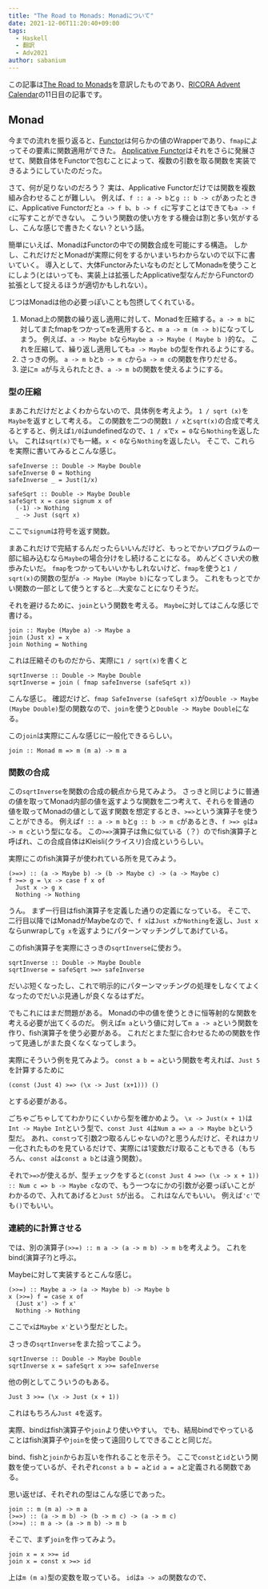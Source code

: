 ```yaml
---
title: "The Road to Monads: Monadについて"
date: 2021-12-06T11:20:40+09:00
tags:
  - Haskell
  - 翻訳
  - Adv2021
author: sabanium
---
```


この記事は[The Road to Monads](https://oliverbalfour.github.io/haskell/2020/08/08/understanding-monads-haskell.html)を意訳したものであり、[RICORA Advent Calendar](https://adventar.org/calendars/6389)の11日目の記事です。

## Monad

今までの流れを振り返ると、[Functor](/post/functor)は何らかの値のWrapperであり、`fmap`によってその要素に関数適用ができた。
[Applicative Functor](/post/applicative)はそれをさらに発展させて、関数自体をFunctorで包むことによって、複数の引数を取る関数を実装できるようにしていたのだった。

さて、何が足りないのだろう？
実は、Applicative Functorだけでは関数を複数組み合わせることが難しい。
例えば、`f :: a -> b`と`g :: b -> c`があったときに、Applicative Functorだと`a -> f b`、`b -> f c`に写すことはできても`a -> f c`に写すことができない。
こういう関数の使い方をする機会は割と多い気がするし、こんな感じで書きたくない？という話。

簡単にいえば、MonadはFunctorの中での関数合成を可能にする構造。
しかし、これだけだとMonadが実際に何をするかいまいちわからないので以下に書いていく。
導入として、大体FunctorみたいなものだとしてMonad`m`を使うことにしよう(とはいっても、実装上は拡張したApplicative型なんだからFunctorの拡張として捉えるほうが適切かもしれない）。

じつはMonadは他の必要っぽいことも包摂してくれている。
1. Monad上の関数の繰り返し適用に対して、Monadを圧縮する。`a -> m b`に対してまたfmapをつかって`m`を適用すると、`m a -> m (m -> b)`になってしまう。
例えば、`a -> Maybe b`なら`Maybe a -> Maybe ( Maybe b )`的な。
これを圧縮して、繰り返し適用しても`a -> Maybe b`の型を作れるようにする。
2. さっきの例。
`a -> m b`と`b -> m c`から`a -> m c`の関数を作りだせる。
3. 逆に`m a`が与えられたとき、`a -> m b`の関数を使えるようにする。

### 型の圧縮

まあこれだけだとよくわからないので、具体例を考えよう。
`1 / sqrt (x)`を`Maybe`を返すとして考える。
この関数を二つの関数`1 / x`と`sqrt(x)`の合成で考えるとすると、例えば`1/0`はundefinedなので、`1 / x`で`x = 0`なら`Nothing`を返したい。
これは`sqrt(x)`でも一緒。`x < 0`なら`Nothing`を返したい。
そこで、これらを実際に書いてみるとこんな感じ。
```
safeInverse :: Double -> Maybe Double
safeInverse 0 = Nothing
safeInverse _ = Just(1/x)

safeSqrt :: Double -> Maybe Double
safeSqrt x = case signum x of
  (-1) -> Nothing
  _ -> Just (sqrt x)
```
ここで`signum`は符号を返す関数。

まあこれだけで完結するんだったらいいんだけど、もっとでかいプログラムの一部に組み込むなら`Maybe`の場合分けをし続けることになる。
めんどくさい犬の散歩みたいだ。
`fmap`をつかってもいいかもしれないけど、`fmap`を使うと`1 / sqrt(x)`の関数の型が`a -> Maybe (Maybe b)`になってしまう。
これをもっとでかい関数の一部として使うとすると...大変なことになりそうだ。

それを避けるために、`join`という関数を考える。
`Maybe`に対してはこんな感じで書ける。
```
join :: Maybe (Maybe a) -> Maybe a
join (Just x) = x
join Nothing = Nothing
```
これは圧縮そのものだから、実際に`1 / sqrt(x)`を書くと
```
sqrtInverse :: Double -> Maybe Double
sqrtInverse = join ( fmap safeInverse (safeSqrt x))
```
こんな感じ。
確認だけど、`fmap SafeInverse (safeSqrt x)`が`Double -> Maybe (Maybe Double)`型の関数なので、`join`を使うと`Double -> Maybe Double`になる。

この`join`は実際にこんな感じに一般化できるらしい。
```
join :: Monad m => m (m a) -> m a
```

### 関数の合成

この`sqrtInverse`を関数の合成の観点から見てみよう。
さっきと同じように普通の値を取ってMonad内部の値を返すような関数を二つ考えて、それらを普通の値を取ってMonadの値として返す関数を想定するとき、`>=>`という演算子を使うことができる。
例えば`f :: a -> m b`と`g :: b -> m c`があるとき、`f >=> g`は`a -> m c`という型になる。
この`>=>`演算子は魚に似ている（？）のでfish演算子と呼ばれ、この合成自体はKleisli(クライスリ)合成というらしい。

実際にこのfish演算子が使われている所を見てみよう。
```
(>=>) :: (a -> Maybe b) -> (b -> Maybe c) -> (a -> Maybe c)
f >=> g = \x -> case f x of
  Just x -> g x
  Nothing -> Nothing
```
うん。
まず一行目はfish演算子を定義した通りの定義になっている。
そこで、二行目以降ではMonadがMaybeなので、`f x`は`Just x`か`Nothing`を返し、`Just x`ならunwrapして`g x`を返すようにパターンマッチングしてあげている。

このfish演算子を実際にさっきの`sqrtInverse`に使おう。
```
sqrtInverse :: Double -> Maybe Double
sqrtInverse = safeSqrt >=> safeInverse
```
だいぶ短くなったし、これで明示的にパターンマッチングの処理をしなくてよくなったのでだいぶ見通しが良くなるはずだ。

でもこれにはまだ問題がある。
Monadの中の値を使うときに恒等射的な関数を考える必要が出てくるのだ。
例えば`m a`という値に対して`m a -> a`という関数を作り、fish演算子を使う必要がある。
これだとまた型に合わせるための関数を作って見通しがまた良くなくなってしまう。

実際にそういう例を見てみよう。
`const a b = a`という関数を考えれば、`Just 5`を計算するために
```
(const (Just 4) >=> (\x -> Just (x+1))) ()
```
とする必要がある。

ごちゃごちゃしててわかりにくいから型を確かめよう。 
`\x -> Just(x + 1)`は`Int -> Maybe Int`という型で、`const Just 4`は`Num a => a -> Maybe b`という型だ。
あれ、`const`って引数2つ取るんじゃないの?と思うんだけど、それはカリー化されたものを見ているだけで、実際には1変数だけ取ることもできる（もちろん、`const a`は`const a b`とは違う関数）。

それで`>=>`が使えるが、型チェックをすると`(const Just 4 >=> (\x -> x + 1)) :: Num c => b -> Maybe c`なので、もう一つなにかの引数が必要っぽいことがわかるので、入れてあげると`Just 5`が出る。
これはなんでもいい。
例えば`'c'`でも`()`でもいい。

### 連続的に計算させる

では、別の演算子`(>>=) :: m a -> (a -> m b) -> m b`を考えよう。
これをbind(演算子?)と呼ぶ。

Maybeに対して実装するとこんな感じ。
```
(>>=) :: Maybe a -> (a -> Maybe b) -> Maybe b
x (>>=) f = case x of
  (Just x') -> f x'
  Nothing -> Nothing
```
ここで`x`は`Maybe x'`という型だとした。

さっきの`sqrtInverse`をまた拾ってこよう。
```
sqrtInverse :: Double -> Maybe Double
sqrtInverse x = safeSqrt x >>= safeInverse
```
他の例としてこういうのもある。
```
Just 3 >>= (\x -> Just (x + 1))
```
これはもちろん`Just 4`を返す。

実際、bindはfish演算子や`join`より使いやすい。
でも、結局bindでやっていることはfish演算子や`join`を使って遠回りしてできることと同じだ。

bind、fishと`join`からお互いを作れることを示そう。
ここで`const`と`id`という関数を使っているが、それぞれ`const a b = a`と`id a = a`と定義される関数である。

思い返せば、それぞれの型はこんな感じであった。
```
join :: m (m a) -> m a
(>=>) :: (a -> m b) -> (b -> m c) -> (a -> m c)
(>>=) :: m a -> (a -> m b) -> m b
```
そこで、まず`join`を作ってみよう。
```
join x = x >>= id
join x = const x >=> id
```
上は`m (m a)`型の変数を取っている。
`id`は`a -> a`の関数なので、



